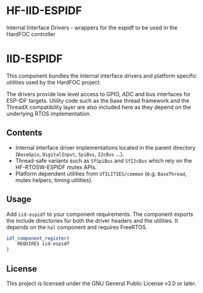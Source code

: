 # HF-IID-ESPIDF
Internal Interface Drivers - wrappers for the espidf to be used in the HardFOC controller

# IID-ESPIDF

This component bundles the internal interface drivers and platform
specific utilities used by the HardFOC project.

The drivers provide low level access to GPIO, ADC and bus interfaces for
ESP-IDF targets.  Utility code such as the base thread framework and the
ThreadX compatibility layer are also included here as they depend on the
underlying RTOS implementation.

## Contents
- Internal interface driver implementations located in the parent
  directory (`BaseGpio`, `DigitalInput`, `SpiBus`, `I2cBus` ...).
- Thread-safe variants such as `SfSpiBus` and `SfI2cBus` which rely on
  the HF-RTOSW-ESPIDF mutex APIs.
- Platform dependent utilities from `UTILITIES/common` (e.g.
  `BaseThread`, mutex helpers, timing utilities).

## Usage
Add `iid-espidf` to your component requirements.  The component exports
the include directories for both the driver headers and the utilities.
It depends on the `hal` component and requires FreeRTOS.

```cmake
idf_component_register(
    REQUIRES iid-espidf
)
```

## License
This project is licensed under the GNU General Public License v3.0 or
later.